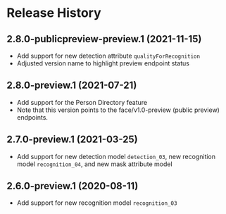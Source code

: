 # Release History

## 2.8.0-publicpreview-preview.1 (2021-11-15)
- Add support for new detection attribute `qualityForRecognition`
- Adjusted version name to highlight preview endpoint status

## 2.8.0-preview.1 (2021-07-21)

- Add support for the Person Directory feature
- Note that this version points to the face/v1.0-preview (public preview) endpoints.

## 2.7.0-preview.1 (2021-03-25)

- Add support for new detection model `detection_03`, new recognition model `recognition_04`, and new mask attribute model

## 2.6.0-preview.1 (2020-08-11)

- Add support for new recognition model `recognition_03`
